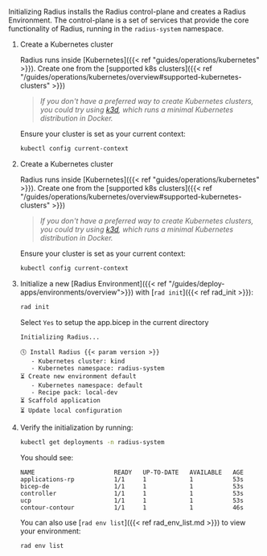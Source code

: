Initializing Radius installs the Radius control-plane and creates a Radius Environment. The control-plane is a set of services that provide the core functionality of Radius, running in the `radius-system` namespace.

1. Create a Kubernetes cluster

   Radius runs inside [Kubernetes]({{< ref "guides/operations/kubernetes" >}}). Create one from the [supported k8s clusters]({{< ref "/guides/operations/kubernetes/overview#supported-kubernetes-clusters" >}})

   > _If you don't have a preferred way to create Kubernetes clusters, you could try using [k3d](https://k3d.io/), which runs a minimal Kubernetes distribution in Docker._

   Ensure your cluster is set as your current context:

   ```bash
   kubectl config current-context
   ```

1. Create a Kubernetes cluster

   Radius runs inside [Kubernetes]({{< ref "guides/operations/kubernetes" >}}). Create one from the [supported k8s clusters]({{< ref "/guides/operations/kubernetes/overview#supported-kubernetes-clusters" >}}) 
   
   > *If you don't have a preferred way to create Kubernetes clusters, you could try using [k3d](https://k3d.io/), which runs a minimal Kubernetes distribution in Docker.*

   Ensure your cluster is set as your current context:

   ```bash
   kubectl config current-context
   ```

1. Initialize a new [Radius Environment]({{< ref "/guides/deploy-apps/environments/overview">}}) with [`rad init`]({{< ref rad_init >}}):

   ```bash
   rad init
   ```

   Select `Yes` to setup the app.bicep in the current directory

   ```
   Initializing Radius...

   🕔 Install Radius {{< param version >}}
      - Kubernetes cluster: kind
      - Kubernetes namespace: radius-system
   ⏳ Create new environment default
      - Kubernetes namespace: default
      - Recipe pack: local-dev
   ⏳ Scaffold application
   ⏳ Update local configuration
   ```

1. Verify the initialization by running:

   ```bash
   kubectl get deployments -n radius-system
   ```

   You should see:

   ```
   NAME                      READY   UP-TO-DATE   AVAILABLE   AGE
   applications-rp           1/1     1            1           53s
   bicep-de                  1/1     1            1           53s
   controller                1/1     1            1           53s
   ucp                       1/1     1            1           53s
   contour-contour           1/1     1            1           46s
   ```

   You can also use [`rad env list`]({{< ref rad_env_list.md >}}) to view your environment:

   ```bash
   rad env list
   ```
